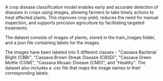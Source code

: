 A crop disease classification model enables early and accurate detection of diseases in crops using images, allowing farmers to take timely actions to treat affected plants. This improves crop yield, reduces the need for manual inspection, and supports precision agriculture by facilitating targeted treatments.

The dataset consists of images of plants, stored in the train_images folder, and a json file containing labels for the images.

The images have been labeled into 5 different classes - "Cassava Bacterial Blight (CBB)", "Cassava Brown Streak Disease (CBSD)", "Cassava Green Mottle (CGM)", "Cassava Mosaic Disease (CMD)", and "Healthy". The dataset also includes a .csv file that maps the image names to their corresponding labels.
